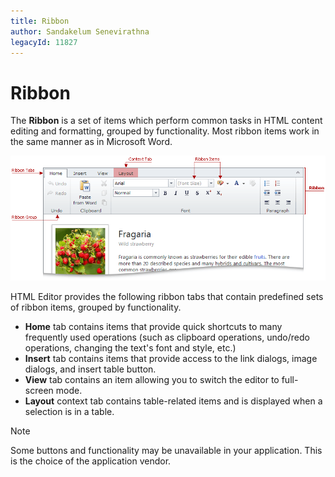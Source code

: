 ```yaml
---
title: Ribbon
author: Sandakelum Senevirathna
legacyId: 11827
---
```

# Ribbon
The **Ribbon** is a set of items which perform common tasks in HTML content editing and formatting, grouped by functionality. Most ribbon items work in the same manner as in Microsoft Word.

![Ribbon](../../../images/img22844.png)

HTML Editor provides the following ribbon tabs that contain predefined sets of ribbon items, grouped by functionality.
* **Home** tab contains items that provide quick shortcuts to many frequently used operations (such as clipboard operations, undo/redo operations, changing the text's font and style, etc.)
* **Insert** tab contains items that provide access to the link dialogs, image dialogs, and insert table button.
* **View** tab contains an item allowing you to switch the editor to full-screen mode.
* **Layout** context tab contains table-related items and is displayed when a selection is in a table.

> [!NOTE]
> Some buttons and functionality may be unavailable in your application. This is the choice of the application vendor.